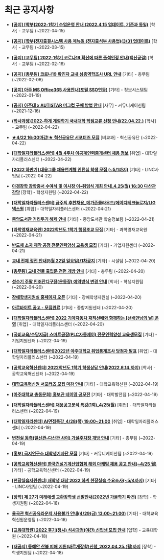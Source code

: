 # 최근 공지사항

* **[[공지] [학부]2022-1학기 수업운영 안내 (2022.4.15 업데이트, 기존과 동일)](http://ajou.ac.kr/kr/ajou/notice.do?mode=view&amp;articleNo=196532&amp;article.offset=0&amp;articleLimit=30)**
 [학사] - 교무팀 (~2022-04-15)

* **[[공지] [학부]전자출결시스템 사용 매뉴얼 (전자출석부 사용법)(3/31 업데이트)](http://ajou.ac.kr/kr/ajou/notice.do?mode=view&amp;articleNo=192571&amp;article.offset=0&amp;articleLimit=30)**
 [학사] - 교무팀 (~2022-03-15)

* **[[공지] [교무팀] 2022-1학기 코로나19 확산에 따른 출석인정 안내(백신공결)](http://ajou.ac.kr/kr/ajou/notice.do?mode=view&amp;articleNo=180913&amp;article.offset=0&amp;articleLimit=30)**
 [학사] - 교무팀 (~2022-02-16)

* **[[공지] [총무팀] 코로나19 확진자 교내 심층역학조사 URL 안내](http://ajou.ac.kr/kr/ajou/notice.do?mode=view&amp;articleNo=180493&amp;article.offset=0&amp;articleLimit=30)**
 [기타] - 총무팀 (~2022-02-08)

* **[[공지] 아주 MS Office365 사용안내(포털 SSO연동)](http://ajou.ac.kr/kr/ajou/notice.do?mode=view&amp;articleNo=179802&amp;article.offset=0&amp;articleLimit=30)**
 [기타] - 정보시스템팀 (~2022-01-19)

* **[[공지] 아주대 x AUTISTAR 머그컵 구매 방법 안내](http://ajou.ac.kr/kr/ajou/notice.do?mode=view&amp;articleNo=147976&amp;article.offset=0&amp;articleLimit=30)**
 [사무] - 커뮤니케이션팀 (~2021-12-16)

* **[(학사과정)2022-하계 계절학기 국내대학 학점교류 신청 안내(22.04.22.)](http://ajou.ac.kr/kr/ajou/notice.do?mode=view&amp;articleNo=196826&amp;article.offset=0&amp;articleLimit=30)**
 [학사] - 교무팀 (~2022-04-22)

* **[★4/22 16:00마감!★ 혁신공유단 서포터즈 모집](http://ajou.ac.kr/kr/ajou/notice.do?mode=view&amp;articleNo=196822&amp;article.offset=0&amp;articleLimit=30)**
 [비교과] - 혁신공유단 (~2022-04-22)

* **[[대학일자리플러스센터] 4월 4주차 이공계인력중개센터 채용 정보](http://ajou.ac.kr/kr/ajou/notice.do?mode=view&amp;articleNo=196807&amp;article.offset=0&amp;articleLimit=30)**
 [취업] - 대학일자리플러스센터 (~2022-04-22)

* **[[2022 하반기] 대웅그룹 채용연계형 인턴십 학생 모집 (~5/1까지)](http://ajou.ac.kr/kr/ajou/notice.do?mode=view&amp;articleNo=196805&amp;article.offset=0&amp;articleLimit=30)**
 [기타] - LINC사업팀 (~2022-04-22)

* **[아경장학 장학증서 수여식 및 이사장 이•취임식 개최 안내_4.25(월) 16:30 다산관강당](http://ajou.ac.kr/kr/ajou/notice.do?mode=view&amp;articleNo=196804&amp;article.offset=0&amp;articleLimit=30)**
 [장학] - 학생지원팀 (~2022-04-22)

* **[[대학일자리플러스센터] 금주의 추천채용_메가존클라우드/에이디테크놀로지/LIG넥스원](http://ajou.ac.kr/kr/ajou/notice.do?mode=view&amp;articleNo=196792&amp;article.offset=0&amp;articleLimit=30)**
 [취업] - 대학일자리플러스센터 (~2022-04-21)

* **[중앙도서관 거리두기 해제 안내](http://ajou.ac.kr/kr/ajou/notice.do?mode=view&amp;articleNo=196787&amp;article.offset=0&amp;articleLimit=30)**
 [기타] - 중앙도서관 학술정보팀 (~2022-04-21)

* **[[과학영재교육원] 2022학년도 1학기 행정조교 모집](http://ajou.ac.kr/kr/ajou/notice.do?mode=view&amp;articleNo=196755&amp;article.offset=0&amp;articleLimit=30)**
 [기타] - 과학영재교육원 (~2022-04-21)

* **[반도체 소자 제작 공정 전문인력양성 교육생 모집](http://ajou.ac.kr/kr/ajou/notice.do?mode=view&amp;articleNo=196750&amp;article.offset=0&amp;articleLimit=30)**
 [기타] - 기업지원센터 (~2022-04-21)

* **[교내 전체 정전 안내(5월 22일 일요일)/1차공지](http://ajou.ac.kr/kr/ajou/notice.do?mode=view&amp;articleNo=196737&amp;article.offset=0&amp;articleLimit=30)**
 [기타] - 시설팀 (~2022-04-20)

* **[[총무팀] 교내 건물 출입문 전면 개방 안내](http://ajou.ac.kr/kr/ajou/notice.do?mode=view&amp;articleNo=196721&amp;article.offset=0&amp;articleLimit=30)**
 [기타] - 총무팀 (~2022-04-20)

* **[성수기 주말 인조잔디구장(운동장) 예약방식 변경 안내](http://ajou.ac.kr/kr/ajou/notice.do?mode=view&amp;articleNo=196718&amp;article.offset=0&amp;articleLimit=30)**
 [학사] - 학생지원팀 (~2022-04-20)

* **[장애학생지원실 홈페이지 오픈](http://ajou.ac.kr/kr/ajou/notice.do?mode=view&amp;articleNo=196713&amp;article.offset=0&amp;articleLimit=30)**
 [기타] - 장애학생지원실 (~2022-04-20)

* **[아르바이트 공고 - 모집완료](http://ajou.ac.kr/kr/ajou/notice.do?mode=view&amp;articleNo=196712&amp;article.offset=0&amp;articleLimit=30)**
 [기타] - 종합지원센터 (~2022-04-20)

* **[[대학일자리플러스센터] 2022 기아자동차 재직선배와 함께하는 [선배만남의 날] 운영](http://ajou.ac.kr/kr/ajou/notice.do?mode=view&amp;articleNo=196710&amp;article.offset=0&amp;articleLimit=30)**
 [취업] - 대학일자리플러스센터 (~2022-04-20)

* **[[국비교육/수당지급] 스마트공장(PLC자동제어) 전문인력양성 교육생모집](http://ajou.ac.kr/kr/ajou/notice.do?mode=view&amp;articleNo=196702&amp;article.offset=0&amp;articleLimit=30)**
 [기타] - 기업지원센터 (~2022-04-19)

* **[[대학일자리플러스센터]2022년 아주대학교 취업통계조사 당첨자 발표](http://ajou.ac.kr/kr/ajou/notice.do?mode=view&amp;articleNo=196682&amp;article.offset=0&amp;articleLimit=30)**
 [취업] - 대학일자리플러스센터 (~2022-04-19)

* **[[공학교육혁신센터] 2022학년도 1학기 학생상담 안내(2022.6.14.까지)](http://ajou.ac.kr/kr/ajou/notice.do?mode=view&amp;articleNo=196676&amp;article.offset=0&amp;articleLimit=30)**
 [학사] - 공학교육혁신센터 (~2022-04-19)

* **[대학교육혁신원 서포터즈 모집 마감 안내](http://ajou.ac.kr/kr/ajou/notice.do?mode=view&amp;articleNo=196675&amp;article.offset=0&amp;articleLimit=30)**
 [기타] - 대학교육혁신원 (~2022-04-19)

* **[[아주대학교 총동문회] 홍보관 네이밍 공모전](http://ajou.ac.kr/kr/ajou/notice.do?mode=view&amp;articleNo=196672&amp;article.offset=0&amp;articleLimit=30)**
 [기타] - 대학발전팀 (~2022-04-19)

* **[[대학일자리플러스센터] 채용공고분석 특강(1회)_4/25(월)](http://ajou.ac.kr/kr/ajou/notice.do?mode=view&amp;articleNo=196671&amp;article.offset=0&amp;articleLimit=30)**
 [취업] - 대학일자리플러스센터 (~2022-04-19)

* **[[대학일자리센터] AI면접특강_4/28(목) 19:00~21:00](http://ajou.ac.kr/kr/ajou/notice.do?mode=view&amp;articleNo=196666&amp;article.offset=0&amp;articleLimit=30)**
 [취업] - 대학일자리플러스센터 (~2022-04-19)

* **[변전실 동측(일신관-다산관 사이) 가설주차장 개방 안내](http://ajou.ac.kr/kr/ajou/notice.do?mode=view&amp;articleNo=196658&amp;article.offset=0&amp;articleLimit=30)**
 [기타] - 총무팀 (~2022-04-19)

* **[[홍보] 극지연구소 대학생기자단 모집](http://ajou.ac.kr/kr/ajou/notice.do?mode=view&amp;articleNo=196656&amp;article.offset=0&amp;articleLimit=30)**
 [기타] - 커뮤니케이션팀 (~2022-04-19)

* **[[공학교육혁신센터] 한국건설기계산업협회 해외 마케팅 채용 공고 안내(~4/25 월)](http://ajou.ac.kr/kr/ajou/notice.do?mode=view&amp;articleNo=196655&amp;article.offset=0&amp;articleLimit=30)**
 [기타] - 공학교육혁신센터 (~2022-04-19)

* **[[현장실습지원센터] 재학생 대상 2022 하계 현장실습 수요조사(~5/4까지)](http://ajou.ac.kr/kr/ajou/notice.do?mode=view&amp;articleNo=196653&amp;article.offset=0&amp;articleLimit=30)**
 [기타] - LINC사업팀 (~2022-04-19)

* **[[장학] 제 27기 미래에셋 교환장학생 선발안내(2022년 가을학기 파견)](http://ajou.ac.kr/kr/ajou/notice.do?mode=view&amp;articleNo=196646&amp;article.offset=0&amp;articleLimit=30)**
 [장학] - 학생지원팀 (~2022-04-18)

* **[율곡관 혁신공유라운지 사용불가 안내(4/29(금) 13:00~21:00)](http://ajou.ac.kr/kr/ajou/notice.do?mode=view&amp;articleNo=196645&amp;article.offset=0&amp;articleLimit=30)**
 [기타] - 대학교육혁신원운영팀 (~2022-04-18)

* **[[교육대학원] 2022 후기(정시) 석사과정(야간) 신입생 모집 안내](http://ajou.ac.kr/kr/ajou/notice.do?mode=view&amp;articleNo=196642&amp;article.offset=0&amp;articleLimit=30)**
 [입학] - 교육대학원 (~2022-04-18)

* **[[재공지] 동해안 산불 피해 지원(바르게장학)신청_2022.04.25.(월)까지](http://ajou.ac.kr/kr/ajou/notice.do?mode=view&amp;articleNo=196640&amp;article.offset=0&amp;articleLimit=30)**
 [장학] - 학생지원팀 (~2022-04-18)
